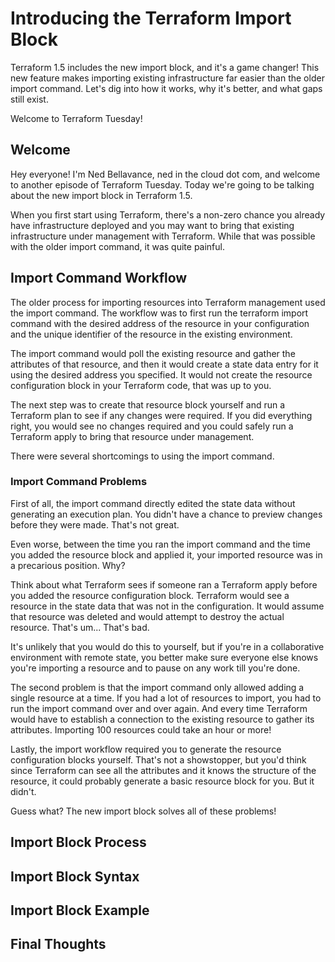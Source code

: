 # Introducing the Terraform Import Block

Terraform 1.5 includes the new import block, and it's a game changer! This new feature makes importing existing infrastructure far easier than the older import command. Let's dig into how it works, why it's better, and what gaps still exist.

Welcome to Terraform Tuesday!

## Welcome

Hey everyone! I'm Ned Bellavance, ned in the cloud dot com, and welcome to another episode of Terraform Tuesday. Today we're going to be talking about the new import block in Terraform 1.5.

When you first start using Terraform, there's a non-zero chance you already have infrastructure deployed and you may want to bring that existing infrastructure under management with Terraform. While that was possible with the older import command, it was quite painful.

## Import Command Workflow

The older process for importing resources into Terraform management used the import command. The workflow was to first run the terraform import command with the desired address of the resource in your configuration and the unique identifier of the resource in the existing environment.

The import command would poll the existing resource and gather the attributes of that resource, and then it would create a state data entry for it using the desired address you specified. It would not create the resource configuration block in your Terraform code, that was up to you.

The next step was to create that resource block yourself and run a Terraform plan to see if any changes were required. If you did everything right, you would see no changes required and you could safely run a Terraform apply to bring that resource under management.

There were several shortcomings to using the import command.

### Import Command Problems

First of all, the import command directly edited the state data without generating an execution plan. You didn't have a chance to preview changes before they were made. That's not great.

Even worse, between the time you ran the import command and the time you added the resource block and applied it, your imported resource was in a precarious position. Why?

Think about what Terraform sees if someone ran a Terraform apply before you added the resource configuration block. Terraform would see a resource in the state data that was not in the configuration. It would assume that resource was deleted and would attempt to destroy the actual resource. That's um... That's bad.

It's unlikely that you would do this to yourself, but if you're in a collaborative environment with remote state, you better make sure everyone else knows you're importing a resource and to pause on any work till you're done.

The second problem is that the import command only allowed adding a single resource at a time. If you had a lot of resources to import, you had to run the import command over and over again. And every time Terraform would have to establish a connection to the existing resource to gather its attributes. Importing 100 resources could take an hour or more!

Lastly, the import workflow required you to generate the resource configuration blocks yourself. That's not a showstopper, but you'd think since Terraform can see all the attributes and it knows the structure of the resource, it could probably generate a basic resource block for you. But it didn't.

Guess what? The new import block solves all of these problems!

## Import Block Process

## Import Block Syntax

## Import Block Example

## Final Thoughts